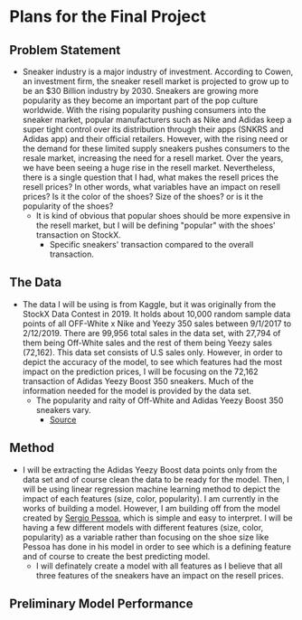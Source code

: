 # Plans for the Final Project 

## Problem Statement 
* Sneaker industry is a major industry of investment. According to Cowen, an investment firm, the sneaker resell market is projected to grow up to be an $30 Billion industry by 2030. Sneakers are growing more popularity as they become an important part of the pop culture worldwide. With the rising popularity pushing consumers into the sneaker market, popular manufacturers such as Nike and Adidas keep a super tight control over its distribution through their apps (SNKRS and Adidas app) and their official retailers. However, with the rising need or the demand for these limited supply sneakers pushes consumers to the resale market, increasing the need for a resell market. Over the years, we have been seeing a huge rise in the resell market. Nevertheless, there is a single question that I had, what makes the resell prices the resell prices? In other words, what variables have an impact on resell prices? Is it the color of the shoes? Size of the shoes? or is it the popularity of the shoes? 
  * It is kind of obvious that popular shoes should be more expensive in the resell market, but I will be defining "popular" with the shoes' transaction on StockX.
    * Specific sneakers' transaction compared to the overall transaction. 

## The Data
* The data I will be using is from Kaggle, but it was originally from the StockX Data Contest in 2019. It holds about 10,000 random sample data points of all OFF-White x Nike and Yeezy 350 sales between 9/1/2017 to 2/12/2019. There are 99,956 total sales in the data set, with 27,794 of them being Off-White sales and the rest of them being Yeezy sales (72,162). This data set consists of U.S sales only. However, in order to depict the accuracy of the model, to see which features had the most impact on the prediction prices, I will be focusing on the 72,162 transaction of Adidas Yeezy Boost 350 sneakers. Much of the information needed for the model is provided by the data set. 
  * The popularity and raity of Off-White and Adidas Yeezy Boost 350 sneakers vary. 
    * [Source](https://www.kaggle.com/hudsonstuck/stockx-data-contest)  

## Method 
* I will be extracting the Adidas Yeezy Boost data points only from the data set and of course clean the data to be ready for the model. Then, I will be using linear regression machine learning method to depict the impact of each features (size, color, popularity). I am currently in the works of building a model. However, I am building off from the model created by [Sergio Pessoa](https://www.kaggle.com/sslp23/analyzing-yeezy-s-market), which is simple and easy to interpret. I will be having a few different models with different features (size, color, popularity) as a variable rather than focusing on the shoe size like Pessoa has done in his model in order to see which is a defining feature and of course to create the best predicting model. 
  * I will definately create a model with all features as I believe that all three features of the sneakers have an impact on the resell prices. 

## Preliminary Model Performance
